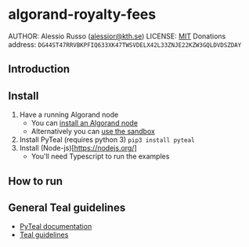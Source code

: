 # algorand-royalty-fees

AUTHOR: Alessio Russo ([alessior@kth.se](alessior@kth.se))
LICENSE: [MIT](https://opensource.org/licenses/MIT)
Donations address: ``DG44ST47RRVBKPFIQ633XK47TWSVDELX42L33ZNJE22KZW3GQLDVDSZDAY`` 

## Introduction

## Install
1. Have a running Algorand node
    * You can [install an Algorand node](https://developer.algorand.org/docs/run-a-node/setup/install)
    * Alternatively you can [use the sandbox](https://github.com/algorand/sandbox)
2. Install PyTeal (requires python 3) ```pip3 install pyteal```
3. Install (Node-js)[https://nodejs.org/]
    * You'll need Typescript to run the examples

## How to run


## General Teal guidelines
- [PyTeal documentation](https://pyteal.readthedocs.io/)
- [Teal guidelines](https://developer.algorand.org/docs/get-details/dapps/avm/teal/guidelines/)